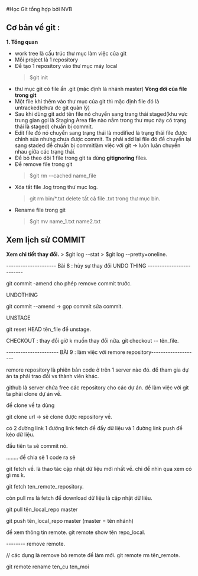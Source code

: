 #Học Git tổng hợp bởi NVB

## Cơ bản về git :
  **1. Tổng quan**
  - work tree là cấu trúc thư mục làm việc của git
  - Mỗi project là 1 repository
  - Để tạo 1 repository vào thư mục máy local
    > $git init
  - thư mục git có file ẩn .git (mặc định là nhánh master)
  **Vòng đời của file trong git**
  - Một file khi thêm vào thư mục của git thì mặc định file đó là untracked(chưa đc git quản lý) 
  - Sau khi dùng git add tên file nó chuyển sang trang thái staged(khu vực trung gian gọi là Staging Area file nào nằm trong thư mục này có trạng thái là staged) chuẩn bị commit.
  - Edit file đó nó chuyển sang trạng thái là modified là trạng thái file được chỉnh sửa nhưng chưa được commit. Ta phải add lại file đó để chuyển lại sang staded để chuẩn bị commitlàm việc với git -> luôn luân chuyển nhau giữa các trạng thái. 
  - Để bỏ theo dõi 1 file trong git ta dùng **gitignoring** files.
  - Để remove file trong git 
    > $git rm --cached  name_file
  - Xóa tất file .log trong thư mục log.
    > git rm bin/\*.txt delete tất cả file .txt trong thư mục bin.
  - Rename file trong git
    > $git mv name_1.txt name2.txt 
    
## Xem lịch sử COMMIT
  **Xem chi tiết thay đổi.**
    > $git log --stat 
    > $git log --pretty=oneline.

--------------------- Bài 8 : hủy sự thay đổi UNDO THING -------------------------

git commit -amend cho phép remove commit trước.

UNDOTHING

git commit --amend -> gọp commit sửa commit.

UNSTAGE

git reset HEAD tên_file để unstage.

CHECKOUT : thay đổi giờ k muốn thay đổi nữa.
git checkout -- tên_file. 


---------------------- BÀI 9 : làm việc với remore repository--------------------

remore repository là phiên bản code ở trên 1 server nào đó.
để tham gia dự án ta phải trao đổi vs thành viên khác.

github là server chứa free các repository cho các dự án.
để làm việc với git ta phải clone dự án về. 

để clone về ta dùng

git clone url -> sẽ clone được repository về.

có 2 đường link 1 đường link fetch để đẩy dữ liệu và 1 đường link push để kéo dữ liệu.

đầu tiên ta sẽ commit nó. 

........ để chia sẽ 1 code ra sẽ 

git fetch về. là thao tác cập nhật dữ liệu mới nhất về. chỉ để nhìn qua xem có gì ms k.

git fetch ten_remote_repository.

còn pull ms là fetch để download dữ liệu là cập nhật dữ liêu. 

git pull tên_local_repo master

git push tên_local_repo master (master = tên nhánh)

để xem thông tin remote.
git remote show tên repo_local. 

-------- remove remote.

// các dụng là remove bỏ remote để làm mới.
git remote rm tên_remote.

git remote rename ten_cu ten_moi

